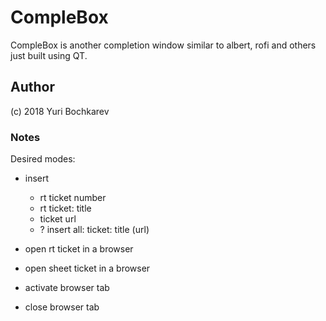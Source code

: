 # CompleBox

CompleBox is another completion window similar to albert, rofi and others just built using QT.

## Author

(c) 2018 Yuri Bochkarev

### Notes

Desired modes:

* insert
    * rt ticket number
    * rt ticket: title
    * ticket url
    * ? insert all: ticket: title (url)
* open rt ticket in a browser

* open sheet ticket in a browser

* activate browser tab
* close browser tab
